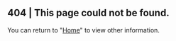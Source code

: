 ## 404 | This page could not be found.

You can return to "[Home](/#/en/)" to view other information.